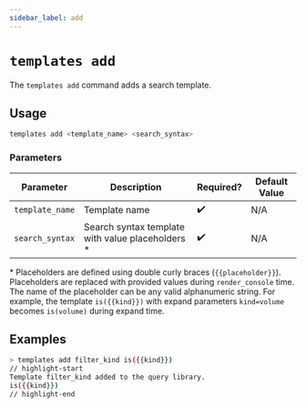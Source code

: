 ```yaml
---
sidebar_label: add
---
```


# `templates add`

The `templates add` command adds a search template.

## Usage

```bash
templates add <template_name> <search_syntax>
```

### Parameters

| Parameter       | Description                                       | Required? | Default Value |
| --------------- | ------------------------------------------------- | --------- | ------------- |
| `template_name` | Template name                                     | ✔️        | N/A           |
| `search_syntax` | Search syntax template with value placeholders \* | ✔️        | N/A           |

\* Placeholders are defined using double curly braces (`{{placeholder}}`). Placeholders are replaced with provided values during `render_console` time. The name of the placeholder can be any valid alphanumeric string. For example, the template `is({{kind}})` with expand parameters `kind=volume` becomes `is(volume)` during expand time.

## Examples

```bash title="Add a simple template to the search template library"
> templates add filter_kind is({{kind}})
// highlight-start
Template filter_kind added to the query library.
is({{kind}})
// highlight-end
```
